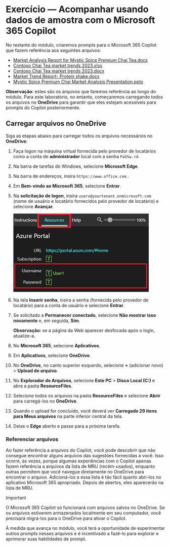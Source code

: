 # Exercício — Acompanhar usando dados de amostra com o Microsoft 365 Copilot

No restante do módulo, criaremos prompts para o Microsoft 365 Copilot que fazem referência aos seguintes arquivos:

- [Market Analysis Report for Mystic Spice Premium Chai Tea.docx](https://go.microsoft.com/fwlink/?linkid=2268826)
- [Contoso Chai Tea market trends 2023.xlsx](https://go.microsoft.com/fwlink/?linkid=2268822)
- [Contoso Chai Tea market trends 2023.docx](https://go.microsoft.com/fwlink/?linkid=2269122)
- [Market Trend Report- Protein shake.docx](https://go.microsoft.com/fwlink/?linkid=2268827)
- [Mystic Spice Premium Chai Market Analysis Presentation.pptx](https://go.microsoft.com/fwlink/?linkid=2268768)

**Observação**: estes são os arquivos que faremos referência ao longo do módulo. Para este laboratório, no entanto, começaremos carregando todos os arquivos no **OneDrive** para garantir que eles estejam acessíveis para prompts do Copilot posteriormente.

## Carregar arquivos no OneDrive

Siga as etapas abaixo para carregar todos os arquivos necessários no **OneDrive**:

1. Faça logon na máquina virtual fornecida pelo provedor de locatários como a conta de **administrador** local com a senha `Pa55w.rd`.
2. Na barra de tarefas do Windows, selecione **Microsoft Edge**.
3. Na barra de endereços, insira `https://www.office.com` .
4. Em **Bem-vindo ao Microsoft 365**, selecione **Entrar**.
5. Na **solicitação de logon**, insira `userx@yourtenant.onmicrosoft.com` (nome de usuário e locatário fornecidos pelo provedor de locatário) e selecione **Avançar**.

    [![Captura de tela do painel de recursos](../media/lab_resources_password.png)](../media/lab_resources_password.png#lightbox)

6. Na tela **Inserir senha**, insira a senha (fornecida pelo provedor de locatário) para a conta de usuário e selecione **Entrar**.
7. Se solicitado a **Permanecer conectado**, selecione **Não mostrar isso novamente** e, em seguida, **Sim**.

    **Observação:** se a página da Web aparecer desfocada após o login, atualize-a.

8. No **Microsoft 365**, selecione **Aplicativos**.
9. Em **Aplicativos**, selecione **OneDrive**.
10. No **OneDrive**, no canto superior esquerdo, selecione **+** (adicionar novo) > **Upload de arquivo**.
11. No **Explorador de Arquivos**, selecione **Este PC** > **Disco Local (C:)** e abra a pasta **ResourceFiles.**
12. Selecione todos os arquivos na pasta **ResourceFiles** e selecione **Abrir** para carregá-los no **OneDrive**.
13. Quando o upload for concluído, você deverá ver **Carregado 29 itens para Meus arquivos** na parte inferior central da tela.
14. Deixe o **Edge** aberto e passe para a próxima tarefa.

### Referenciar arquivos

Ao fazer referência a arquivos do Copilot, você pode descobrir que não consegue encontrar alguns arquivos das sugestões fornecidas a você. Isso ocorre, às vezes, porque algumas experiências com o Copilot apenas fazem referência a arquivos da lista de MRU (recém-usados), enquanto outras permitem que você navegue diretamente no OneDrive para encontrar o arquivo. Adicioná-los a essa lista é tão fácil quanto abri-los no aplicativo Microsoft 365 apropriado.  Depois de abertos, eles aparecerão na lista de MRU.

> [!IMPORTANT]
> O Microsoft 365 Copilot só funcionará com arquivos salvos no OneDrive. Se os arquivos estiverem armazenados localmente em seu computador, você precisará migrá-los para o OneDrive para ativar o Copilot.

À medida que avança no módulo, você terá a oportunidade de experimentar outros prompts nesses arquivos e é incentivado a fazê-lo para explorar e aprimorar suas habilidades de prompt.
